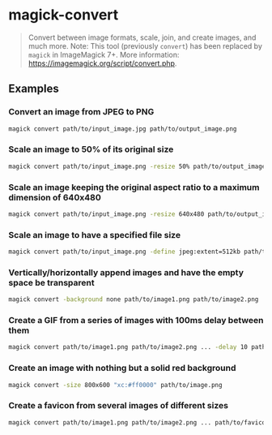 # magick-convert

> Convert between image formats, scale, join, and create images, and much more. Note: This tool (previously `convert`) has been replaced by `magick` in ImageMagick 7+. More information: <https://imagemagick.org/script/convert.php>.

## Examples

### Convert an image from JPEG to PNG

```bash
magick convert path/to/input_image.jpg path/to/output_image.png
```

### Scale an image to 50% of its original size

```bash
magick convert path/to/input_image.png -resize 50% path/to/output_image.png
```

### Scale an image keeping the original aspect ratio to a maximum dimension of 640x480

```bash
magick convert path/to/input_image.png -resize 640x480 path/to/output_image.png
```

### Scale an image to have a specified file size

```bash
magick convert path/to/input_image.png -define jpeg:extent=512kb path/to/output_image.jpg
```

### Vertically/horizontally append images and have the empty space be transparent

```bash
magick convert -background none path/to/image1.png path/to/image2.png ... -append|+append path/to/output_image.png
```

### Create a GIF from a series of images with 100ms delay between them

```bash
magick convert path/to/image1.png path/to/image2.png ... -delay 10 path/to/animation.gif
```

### Create an image with nothing but a solid red background

```bash
magick convert -size 800x600 "xc:#ff0000" path/to/image.png
```

### Create a favicon from several images of different sizes

```bash
magick convert path/to/image1.png path/to/image2.png ... path/to/favicon.ico
```
